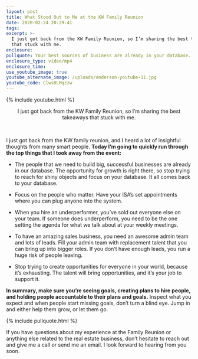 ```yaml
---
layout: post
title: What Stood Out to Me at the KW Family Reunion
date: 2020-02-24 20:29:41
tags:
excerpt: >-
  I just got back from the KW Family Reunion, so I’m sharing the best takeaways
  that stuck with me.
enclosure:
pullquote: Your best sources of business are already in your database.
enclosure_type: video/mp4
enclosure_time:
use_youtube_image: true
youtube_alternate_image: /uploads/anderson-youtube-11.jpg
youtube_code: Clws0LMqzzw
---
```


{% include youtube.html %}

<center>I just got back from the KW Family Reunion, so I&rsquo;m sharing the best takeaways that stuck with me.</center>

&nbsp;

I just got back from the KW family reunion, and I heard a lot of insightful thoughts from many smart people. **Today I’m going to quickly run through the top things that I took away from the event:**

* The people that we need to build big, successful businesses are already in our database. The opportunity for growth is right there, so stop trying to reach for shiny objects and focus on your database. It all comes back to your database.

* Focus on the people who matter. Have your ISA’s set appointments where you can plug anyone into the system.

* When you hire an underperformer, you’ve sold out everyone else on your team. If someone does underperform, you need to be the one setting the agenda for what we talk about at your weekly meetings.

* To have an amazing sales business, you need an awesome admin team and lots of leads. Fill your admin team with replacement talent that you can bring up into bigger roles. If you don’t have enough leads, you run a huge risk of people leaving.
* Stop trying to create opportunities for everyone in your world, because it’s exhausting. The talent will bring opportunities, and it’s your job to support it.

**In summary, make sure you’re seeing goals, creating plans to hire people, and holding people accountable to their plans and goals.** Inspect what you expect and when people start missing goals, don’t turn a blind eye. Jump in and either help them grow, or let them go.&nbsp;

{% include pullquote.html %}

If you have questions about my experience at the Family Reunion or anything else related to the real estate business, don’t hesitate to reach out and give me a call or send me an email. I look forward to hearing from you soon.